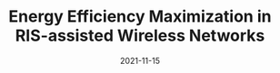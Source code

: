 ---
title: "Energy Efficiency Maximization in RIS-assisted Wireless Networks"
collection: publications
category: conferences
permalink: /publication/2021-11-15-ris-wireless-networks
excerpt: 'Energy efficiency maximization in reconfigurable intelligent surface networks.'
date: 2021-11-15
venue: '2021 International Conference on Computing, Electronic and Electrical Engineering (ICE Cube)'
paperurl: 'https://ieeexplore.ieee.org/document/9628234'
citation: 'Ahsan, M., Jamil, S., Ejaz, M. T., Abbas, M. S. (2021). &quot;Energy Efficiency Maximization in RIS-assisted Wireless Networks.&quot; <i>2021 ICE Cube</i>.'
---